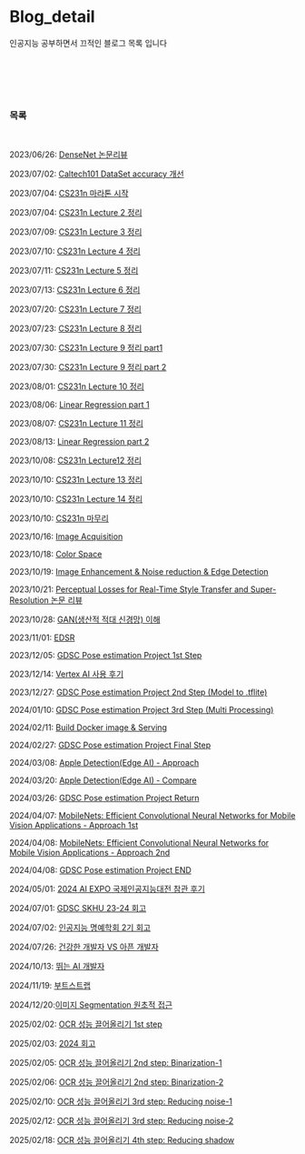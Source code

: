 # Blog_detail

인공지능 공부하면서 끄적인 블로그 목록 입니다




</br>
</br>
</br>
</br>

### 목록
</br>

2023/06/26: [DenseNet 논문리뷰](https://velog.io/@fbckdgns3/DenseNet-%EB%85%BC%EB%AC%B8-%EB%A6%AC%EB%B7%B0)



2023/07/02: [Caltech101 DataSet accuracy 개선](https://velog.io/@fbckdgns3/Caltech101-DataSet-accuracy-%EA%B0%9C%EC%84%A0)



2023/07/04: [CS231n 마라톤 시작](https://velog.io/@fbckdgns3/CS231n-%EB%A7%88%EB%9D%BC%ED%86%A4-%EC%8B%9C%EC%9E%91)



2023/07/04: [CS231n Lecture 2 정리](https://velog.io/@fbckdgns3/CS231n-Lecture-2-%EC%A0%95%EB%A6%AC)



2023/07/09: [CS231n Lecture 3 정리](https://velog.io/@fbckdgns3/CS231n-Lecture-3-%EC%A0%95%EB%A6%AC-k125tc60)



2023/07/10: [CS231n Lecture 4 정리](https://velog.io/@fbckdgns3/CS231n-Lecture4-%EC%A0%95%EB%A6%AC)



2023/07/11: [CS231n Lecture 5 정리](https://velog.io/@fbckdgns3/CS231n-Lecture-5-%EC%A0%95%EB%A6%AC)



2023/07/13: [CS231n Lecture 6 정리](https://velog.io/@fbckdgns3/CS231n-Lecture-6-%EC%A0%95%EB%A6%AC)



2023/07/20: [CS231n Lecture 7 정리](https://velog.io/@fbckdgns3/CS231n-Lecture-7-%EC%A0%95%EB%A6%AC)



2023/07/23: [CS231n Lecture 8 정리](https://velog.io/@fbckdgns3/CS231n-8%EA%B0%95-%EC%A0%95%EB%A6%AC)



2023/07/30: [CS231n Lecture 9 정리 part1](https://velog.io/@fbckdgns3/CS231n-Lecture-9-%EC%A0%95%EB%A6%AC-part1)



2023/07/30: [CS231n Lecture 9 정리 part 2](https://velog.io/@fbckdgns3/CS231n-Lecture9-Part-2)



2023/08/01: [CS231n Lecture 10 정리](https://velog.io/@fbckdgns3/CS231n-Lecture-10-%EC%A0%95%EB%A6%AC)



2023/08/06: [Linear Regression part 1](https://velog.io/@fbckdgns3/Linear-Regression-part-1)



2023/08/07: [CS231n Lecture 11 정리](https://velog.io/@fbckdgns3/CS231n-Lecture-11-%EC%A0%95%EB%A6%AC)



2023/08/13: [Linear Regression part 2](https://velog.io/@fbckdgns3/Linear-Regression-part-2)



2023/10/08: [CS231n Lecture12 정리](https://velog.io/@fbckdgns3/CS231n-Lecture12-%EC%A0%95%EB%A6%AC)



2023/10/10: [CS231n Lecture 13 정리](https://velog.io/@fbckdgns3/CS231n-Lecture-13-%EC%A0%95%EB%A6%AC)



2023/10/10: [CS231n Lecture 14 정리](https://velog.io/@fbckdgns3/CS231n-Lecture-14-%EC%A0%95%EB%A6%AC)



2023/10/10: [CS231n 마무리](https://velog.io/@fbckdgns3/CS231n-%EB%A7%88%EB%AC%B4%EB%A6%AC)



2023/10/16: [Image Acquisition](https://velog.io/@fbckdgns3/Image-Acquisition)



2023/10/18: [Color Space](https://velog.io/@fbckdgns3/Color-Space-Image-Enhancement)


2023/10/19: [Image Enhancement & Noise reduction & Edge Detection](https://velog.io/@fbckdgns3/Image-Enhancement-Noise-reduction-Edge-Detection)


2023/10/21: [Perceptual Losses for Real-Time Style Transfer and Super-Resolution 논문 리뷰](https://velog.io/@fbckdgns3/Perceptual-Losses-for-Real-Time-Style-Transferand-Super-Resolution-%EB%85%BC%EB%AC%B8-%EB%A6%AC%EB%B7%B0)

2023/10/28: [GAN(생산적 적대 신경망) 이해](https://velog.io/@fbckdgns3/GAN%EC%83%9D%EC%82%B0%EC%A0%81-%EC%A0%81%EB%8C%80-%EC%8B%A0%EA%B2%BD%EB%A7%9D-%EC%9D%B4%ED%95%B4)

2023/11/01: [EDSR](https://velog.io/@fbckdgns3/EDSR)

2023/12/05: [GDSC Pose estimation Project 1st Step](https://velog.io/@fbckdgns3/GDSC-Solution-challenge-1)

2023/12/14: [Vertex AI 사용 후기](https://velog.io/@fbckdgns3/Vertex-AI-%EC%82%AC%EC%9A%A9-%ED%9B%84%EA%B8%B0)

2023/12/27: [GDSC Pose estimation Project 2nd Step (Model to .tflite)](https://velog.io/@fbckdgns3/%EB%AA%A8%EB%8D%B8-to-tflite)

2024/01/10: [GDSC Pose estimation Project 3rd Step (Multi Processing)](https://velog.io/@fbckdgns3/GDSC-Pose-estimation-Project-3-Multi-Processing)

2024/02/11: [Build Docker image & Serving](https://velog.io/@fbckdgns3/Build-Docker-image-Serving#duckdns)

2024/02/27: [GDSC Pose estimation Project Final Step](https://velog.io/@fbckdgns3/GDSC-Pose-estimation-Project-Final-Step) 

2024/03/08: [Apple Detection(Edge AI) - Approach](https://velog.io/@fbckdgns3/Apple-DetectionEdge-AI-Approach)

2024/03/20: [Apple Detection(Edge AI) - Compare](https://velog.io/@fbckdgns3/Apple-DetectionEdge-AI-Compare) 

2024/03/26: [GDSC Pose estimation Project Return](https://velog.io/@fbckdgns3/GDSC-Pose-estimation-Project-Return)

2024/04/07: [MobileNets: Efficient Convolutional Neural Networks for Mobile Vision Applications - Approach 1st](https://velog.io/@fbckdgns3/MobileNets-Efficient-Convolutional-Neural-Networks-for-Mobile-VisionApplications-Approach-1st)

2024/04/08: [MobileNets: Efficient Convolutional Neural Networks for Mobile Vision Applications - Approach 2nd](https://velog.io/@fbckdgns3/MobileNets-Efficient-Convolutional-Neural-Networks-for-Mobile-Vision-Applications-Approach-2nd)

2024/04/08: [GDSC Pose estimation Project END](https://velog.io/@fbckdgns3/GDSC-Pose-estimation-Project-END)

2024/05/01: [2024 AI EXPO 국제인공지능대전 참관 후기](https://velog.io/@fbckdgns3/2024-AI-EXPO-%EA%B5%AD%EC%A0%9C%EC%9D%B8%EA%B3%B5%EC%A7%80%EB%8A%A5%EB%8C%80%EC%A0%84-%EC%B0%B8%EA%B4%80-%ED%9B%84%EA%B8%B0)

2024/07/01: [GDSC SKHU 23-24 회고](https://velog.io/@fbckdgns3/GDSC-SKHU-23-24-%ED%9A%8C%EA%B3%A0)

2024/07/02: [인공지능 명예학회 2기 회고](https://velog.io/@fbckdgns3/%EC%9D%B8%EA%B3%B5%EC%A7%80%EB%8A%A5-%EB%AA%85%EC%98%88%ED%95%99%ED%9A%8C-2%EA%B8%B0-%ED%9A%8C%EA%B3%A0)

2024/07/26: [건강한 개발자 VS 아픈 개발자](https://velog.io/@fbckdgns3/%EA%B1%B4%EA%B0%95%ED%95%9C-%EA%B0%9C%EB%B0%9C%EC%9E%90-VS-%EC%95%84%ED%94%88-%EA%B0%9C%EB%B0%9C%EC%9E%90)

2024/10/13: [뛰는 AI 개발자](https://velog.io/@fbckdgns3/%EB%9B%B0%EB%8A%94-AI-%EA%B0%9C%EB%B0%9C%EC%9E%90#5-%EB%A7%88%EB%AC%B4%EB%A6%AC)

2024/11/19: [부트스트랩](https://velog.io/@fbckdgns3/%EB%B6%80%ED%8A%B8%EC%8A%A4%ED%8A%B8%EB%9E%A9)

2024/12/20:[이미지 Segmentation 원초적 접근](https://velog.io/@fbckdgns3/%EC%9D%B4%EB%AF%B8%EC%A7%80-Segmentation-%EC%9B%90%EC%B4%88%EC%A0%81-%EC%A0%91%EA%B7%BC)

2025/02/02: [OCR 성능 끌어올리기 1st step](https://velog.io/@fbckdgns3/OCR-%EC%84%B1%EB%8A%A5-%EB%81%8C%EC%96%B4%EC%98%AC%EB%A6%AC%EA%B8%B0-1st-step)

2025/02/03: [2024 회고](https://velog.io/@fbckdgns3/2024%EB%85%84-%ED%9A%8C%EA%B3%A0)

2025/02/05: [OCR 성능 끌어올리기 2nd step: Binarization-1](https://velog.io/@fbckdgns3/OCR-%EC%84%B1%EB%8A%A5-%EB%81%8C%EC%96%B4%EC%98%AC%EB%A6%AC%EA%B8%B0-2nd-step#--manual-thresholding%EC%88%98%EB%8F%99-%EC%9E%84%EA%B3%84%EA%B0%92)

2025/02/06: [OCR 성능 끌어올리기 2nd step: Binarization-2](https://velog.io/@fbckdgns3/OCR-%EC%84%B1%EB%8A%A5-%EB%81%8C%EC%96%B4%EC%98%AC%EB%A6%AC%EA%B8%B0-2nd-step-Binarization-2)

2025/02/10: [OCR 성능 끌어올리기 3rd step: Reducing noise-1](https://velog.io/@fbckdgns3/OCR-%EC%84%B1%EB%8A%A5-%EB%81%8C%EC%96%B4%EC%98%AC%EB%A6%AC%EA%B8%B0-3rd-step-Reducing-noise-1)

2025/02/12: [OCR 성능 끌어올리기 3rd step: Reducing noise-2](https://velog.io/@fbckdgns3/OCR-%EC%84%B1%EB%8A%A5-%EB%81%8C%EC%96%B4%EC%98%AC%EB%A6%AC%EA%B8%B0-3rd-step-Reducing-noise-2)

2025/02/18: [OCR 성능 끌어올리기 4th step: Reducing shadow](https://velog.io/@fbckdgns3/OCR-%EC%84%B1%EB%8A%A5-%EB%81%8C%EC%96%B4%EC%98%AC%EB%A6%AC%EA%B8%B0-4th-step-Reducing-shadow)
